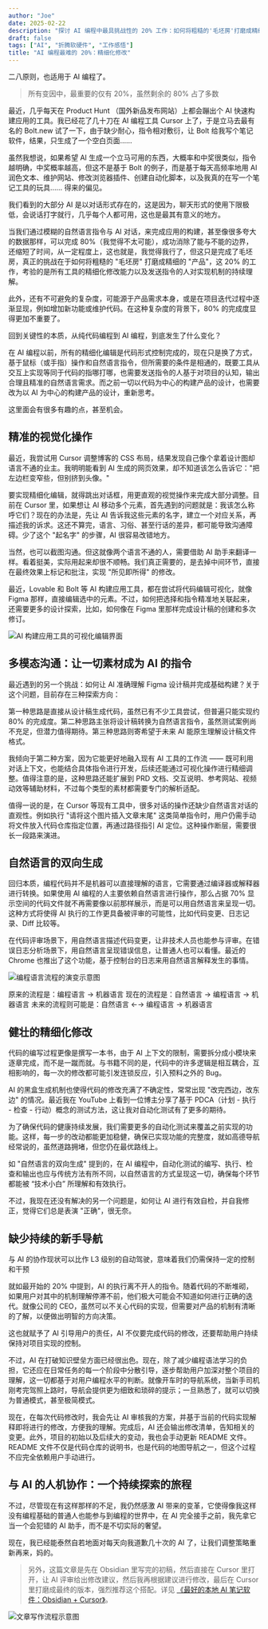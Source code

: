 ```yaml
---
author: "Joe"
date: 2025-02-22
description: "探讨 AI 编程中最具挑战性的 20% 工作：如何将粗糙的'毛坯房'打磨成精细的'产品'，以及在这个过程中的关键考验和未来展望"
draft: false
tags: ["AI", "折腾软硬件", "工作感悟"]
title: "AI 编程最难的 20%：精细化修改"
---
```



二八原则，也适用于 AI 编程了。

> 所有变因中，最重要的仅有 20%，虽然剩余的 80% 占了多数

最近，几乎每天在 Product Hunt （国外新品发布网站）上都会蹦出个 AI 快速构建应用的工具。我已经花了几十刀在 AI 编程工具 Cursor 上了，于是立马去最有名的 Bolt.new 试了一下，由于缺少耐心，指令相对敷衍，让 Bolt 给我写个笔记软件，结果，只生成了一个空白页面……

虽然我想说，如果希望 AI 生成一个立马可用的东西，大概率和中奖很类似，指令越明确，中奖概率越高，但这不是基于 Bolt 的例子，而是基于每天高频率地用 AI 润色文本、维护网站、修改浏览器插件、创建自动化脚本，以及我真的在写一个笔记工具的玩具…… 得来的偏见。

我们看到的大部分 AI 是以对话形式存在的，这是因为，聊天形式的使用下限极低，会说话打字就行，几乎每个人都可用，这也是最其有意义的地方。

当我们通过模糊的自然语言指令与 AI 对话，来完成应用的构建，甚至像很多夸大的数据那样，可以完成 80%（我觉得不太可能），成功消除了能与不能的边界，还缩短了时间，从一定程度上，这也就是，我觉得我行了，但这只是完成了毛坯房，真正的挑战在于如何将粗糙的 "毛坯房" 打磨成精细的 "产品"，这 20% 的工作，考验的是所有工具的精细化修改能力以及发送指令的人对实现机制的持续理解。

此外，还有不可避免的复杂度，可能源于产品需求本身，或是在项目迭代过程中逐渐显现，例如增加新功能或维护代码。在这种复杂度的背景下，80% 的完成度显得更加不重要了。

回到关键性的本质，从纯代码编程到 AI 编程，到底发生了什么变化？

在 AI 编程以前，所有的精细化编辑是代码形式控制完成的，现在只是换了方式，基于鼠标（或手指）操作和自然语言指令，但所需要的条件是相通的，既要工具从交互上实现等同于代码的指哪打哪，也需要发送指令的人基于对项目的认知，输出合理且精准的自然语言需求。而之前一切以代码为中心的构建产品的设计，也需要改为以 AI 为中心的构建产品的设计，重新思考。

这里面会有很多有趣的点，甚至机会。

## 精准的视觉化操作

最近，我尝试用 Cursor 调整博客的 CSS 布局，结果发现自己像个拿着设计图却语言不通的业主。我明明能看到 AI 生成的网页效果，却不知道该怎么告诉它："把左边栏变窄些，但别挤到头像。"

要实现精细化编辑，就得跳出对话框，用更直观的视觉操作来完成大部分调整。目前在 Cursor 里，如果想让 AI 移动多个元素，首先遇到的问题就是：我该怎么称呼它们？现在的办法是，先让 AI 告诉我这些元素的名字，建立一个对应关系，再描述我的诉求。这还不算完，语言、习俗、甚至行话的差异，都可能导致沟通障碍。少了这个 "起名字" 的步骤，AI 很容易改错地方。

当然，也可以截图沟通。但这就像两个语言不通的人，需要借助 AI 助手来翻译一样。看着挺美，实际用起来却很不顺畅。我们真正需要的，是去掉中间环节，直接在最终效果上标记和批注，实现 "所见即所得" 的修改。

最近，Lovable 和 Bolt 等 AI 构建应用工具，都在尝试将代码编辑可视化，就像 Figma 那样，直接编辑选中的元素。不过，如何把选择和指令精准地关联起来，还需要更多的设计探索，比如，如何像在 Figma 里那样完成设计稿的创建和多次修订。

![AI 构建应用工具的可视化编辑界面](/images/posts/ai-programming-the-hardest-20-percent/visual-editing-interface.webp)

## 多模态沟通：让一切素材成为 AI 的指令

最近遇到的另一个挑战：如何让 AI 准确理解 Figma 设计稿并完成基础构建？关于这个问题，目前存在三种探索方向：

第一种思路是直接从设计稿生成代码，虽然已有不少工具尝试，但普遍只能实现约 80% 的完成度。第二种思路主张将设计稿转换为自然语言指令，虽然测试案例尚不充足，但潜力值得期待。第三种思路则寄希望于未来 AI 能原生理解设计稿文件格式。

我倾向于第二种方案，因为它能更好地融入现有 AI 工具的工作流 —— 既可利用对话上下文，也能结合具体指令进行开发，后续还能通过可视化操作进行精细调整。值得注意的是，这种思路还能扩展到 PRD 文档、交互说明、参考网站、视频动效等辅助材料，不过每个类型的素材都需要专门的解析适配。

值得一说的是，在 Cursor 等现有工具中，很多对话的操作还缺少自然语言对话的直观性。例如执行 "请将这个图片插入文章末尾" 这类简单指令时，用户仍需手动将文件放入代码仓库指定位置，再通过路径指引 AI 定位。这种操作断层，需要很长一段路来演进。

## 自然语言的双向生成

回归本质，编程代码并不是机器可以直接理解的语言，它需要通过编译器或解释器进行转换。如果使用 AI 编程的人主要依赖自然语言进行操作，那么占据 70% 显示空间的代码文件就不再需要像以前那样展示，而是可以用自然语言来呈现一切。这种方式将使得 AI 执行的工作更具备被评审的可能性，比如代码变更、日志记录、Diff 比较等。

在代码评审场景下，用自然语言描述代码变更，让非技术人员也能参与评审。在错误日志分析场景下，用自然语言呈现错误信息，让普通人也可以看懂。最近的 Chrome 也推出了这个功能，基于控制台的日志来用自然语言解释发生的事情。

![编程语言流程的演变示意图](/images/posts/ai-programming-the-hardest-20-percent/programming-language-evolution.webp)

原来的流程是：编程语言 → 机器语言
现在的流程是：自然语言 → 编程语言 → 机器语言
未来的流程则可能是：自然语言 ←→ 编程语言 → 机器语言

## 健壮的精细化修改

代码的编写过程更像是撰写一本书，由于 AI 上下文的限制，需要拆分成小模块来逐章完成，而不是一蹴而就。与书籍不同的是，代码中的许多逻辑是相互耦合，互相影响的，每一次的修改都可能引发连锁反应，引入预料之外的 Bug。

AI 的黑盒生成机制也使得代码的修改充满了不确定性，常常出现 "改完西边，改东边" 的情况。最近我在 YouTube 上看到一位博主分享了基于 PDCA（计划 - 执行 - 检查 - 行动）概念的测试方法，这让我对自动化测试有了更多的期待。

为了确保代码的健康持续发展，我们需要更多的自动化测试来覆盖之前实现的功能。这样，每一步的改动都能更加稳健，确保已实现功能的完整度，就如高德导航经常说的，虽然道路拥堵，但您仍在最优路线上。

如 "自然语言的双向生成" 提到的，在 AI 编程中，自动化测试的编写、执行、检查和输出也应与传统方法有所不同，以自然语言的方式呈现这一切，确保每个环节都能被 “技术小白” 所理解和有效执行。

不过，我现在还没有解决的另一个问题是，如何让 AI 进行有效自检，并自我修正，觉得它们总是表演 "正确"，很无奈。

## 缺少持续的新手导航

与 AI 的协作现状可以比作 L3 级别的自动驾驶，意味着我们仍需保持一定的控制和干预

就如最开始的 20% 中提到，AI 的执行离不开人的指令。随着代码的不断堆砌，如果用户对其中的机制理解停滞不前，他们极大可能会不知道如何进行正确的迭代。就像公司的 CEO，虽然可以不关心代码的实现，但需要对产品的机制有清晰的了解，以便做出明智的方向决策。

这也就赋予了 AI 引导用户的责任，AI 不仅要完成代码的修改，还要帮助用户持续保持对项目实现的控制。

不过，AI 在打破知识壁垒方面已经很出色。现在，除了减少编程语法学习的负担，它还应在日常任务的每一个阶段中分散引导，逐步帮助用户加深对整个项目的理解，这一切都基于对用户编程水平的判断。就像开车时的导航系统，当新手司机刚考完驾照上路时，导航会提供更为细致和琐碎的提示；一旦熟悉了，就可以切换为普通模式，甚至极简模式。

现在，在每次代码修改时，我会先让 AI 审核我的方案，并基于当前的代码实现解释即将进行的修改，方便我的理解。完成后，AI 还会输出修改清单，告知相关的变更。此外，项目的初始以及后续大的变动，我也会手动更新 README 文件。README 文件不仅是代码仓库的说明书，也是代码的地图导航之一，但这个过程不应完全依赖用户手动进行。

## 与 AI 的人机协作：一个持续探索的旅程

不过，尽管现在有这样那样的不足，我仍然感激 AI 带来的变革，它使得像我这样没有编程基础的普通人也能参与到编程的世界中，在 AI 完全接手之前，我先拿它当一个会犯错的 AI 助手，而不是不切实际的奢望。

现在，我已经能泰然自若地面对每天向我道歉几十次的 AI 了，让我们调整策略重新再来，妈的。

> 另外，这篇文章是先在 Obsidian 里写完的初稿，然后直接在 Cursor 里打开，让 AI 评审给出修改建议，然后我再根据建议进行修改，最后在 Cursor 里打磨成最终的版本，强烈推荐这个搭配。详见 [《最好的本地 AI 笔记软件：Obsidian + Cursor》](/posts/best-local-ai-note-taking-tools)。

![文章写作流程示意图](/images/posts/ai-programming-the-hardest-20-percent/writing-process.webp)